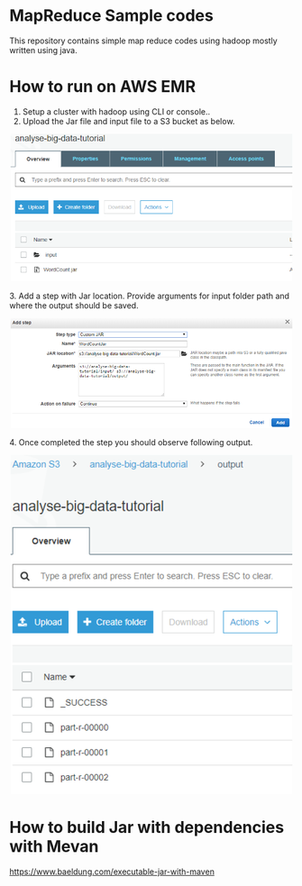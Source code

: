 # MapReduce  Sample  codes
This repository contains simple map reduce codes using hadoop mostly written using java.

#  How to run on AWS EMR   

1. Setup a cluster with hadoop using CLI or console..      
2. Upload the Jar file and input file to a S3 bucket as below.      
<p align="center">
  <img src="__Guide__/S3Bucket_WithInputsAndJar_AWS.PNG" width="500" title="S3  Bucket">
</p>
3. Add a step with Jar location. Provide arguments for input folder path and where the output should be saved.
<p align="center">
  <img src="__Guide__/HowToAddStep_AWS.PNG" width="500" title="How to  add step">
</p>
4. Once completed the step you should observe following output.
<p align="center">
  <img src="__Guide__/Output_of_Reducers.PNG" width="500" title="Reducer Output">
</p>

# How to build Jar with dependencies with Mevan
https://www.baeldung.com/executable-jar-with-maven
